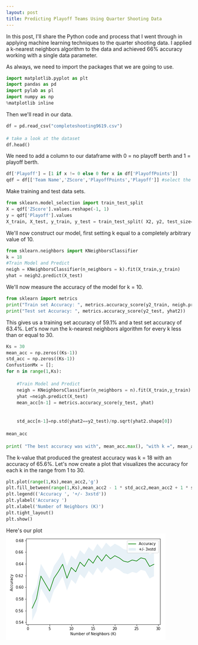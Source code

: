```yaml
---
layout: post
title: Predicting Playoff Teams Using Quarter Shooting Data
---
```


In this post, I'll share the Python code and process that I went through in applying machine learning techniques to the quarter shooting data. I applied a k-nearest neighbors algorithm to the data and achieved 66% accuracy working with a single data parameter.

As always, we need to import the packages that we are going to use.
```python
import matplotlib.pyplot as plt
import pandas as pd
import pylab as pl
import numpy as np
%matplotlib inline
```

Then we'll read in our data.
```python
df = pd.read_csv("completeshooting9619.csv")

# take a look at the dataset
df.head()
```
We need to add a column to our dataframe with 0 = no playoff berth and 1 = playoff berth.
```python
df['Playoff'] = [1 if x != 0 else 0 for x in df['PlayoffPoints']]
qdf = df[['Team Name','ZScore','PlayoffPoints','Playoff']] #select the features we want to look at
```
Make training and test data sets.
```python
from sklearn.model_selection import train_test_split
X = qdf['ZScore'].values.reshape(-1, 1)
y = qdf['Playoff'].values
X_train, X_test, y_train, y_test = train_test_split( X2, y2, test_size=0.2, random_state=4)
``` 
We'll now construct our model, first setting k equal to a completely arbitrary value of 10.
```python
from sklearn.neighbors import KNeighborsClassifier
k = 18
#Train Model and Predict  
neigh = KNeighborsClassifier(n_neighbors = k).fit(X_train,y_train)
yhat = neigh2.predict(X_test)
```

We'll now measure the accuracy of the model for k = 10.
```python
from sklearn import metrics
print("Train set Accuracy: ", metrics.accuracy_score(y2_train, neigh.predict(X2_train)))
print("Test set Accuracy: ", metrics.accuracy_score(y2_test, yhat2))
```

This gives us a training set accuracy of 59.1% and a test set accuracy of 63.4%. Let's now run the k-nearest neighbors algorithm for every k less than or equal to 30.
```python
Ks = 30
mean_acc = np.zeros((Ks-1))
std_acc = np.zeros((Ks-1))
ConfustionMx = [];
for n in range(1,Ks):
    
    #Train Model and Predict  
    neigh = KNeighborsClassifier(n_neighbors = n).fit(X_train,y_train)
    yhat =neigh.predict(X_test)
    mean_acc[n-1] = metrics.accuracy_score(y_test, yhat)

    
    std_acc[n-1]=np.std(yhat2==y2_test)/np.sqrt(yhat2.shape[0])

mean_acc

print( "The best accuracy was with", mean_acc.max(), "with k =", mean_acc.argmax()+1) 
```
The k-value that produced the greatest accuracy was k = 18 with an accuracy of 65.6%. Let's now create a plot that visualizes the accuracy for each k in the range from 1 to 30.
```python
plt.plot(range(1,Ks),mean_acc2,'g')
plt.fill_between(range(1,Ks),mean_acc2 - 1 * std_acc2,mean_acc2 + 1 * std_acc2, alpha=0.10)
plt.legend(('Accuracy ', '+/- 3xstd'))
plt.ylabel('Accuracy ')
plt.xlabel('Number of Neighbors (K)')
plt.tight_layout()
plt.show()
```
Here's our plot
![Accuracy plot](https://raw.githubusercontent.com/joshnoonan/joshnoonan.github.io/master/images/quarterK.png) 
